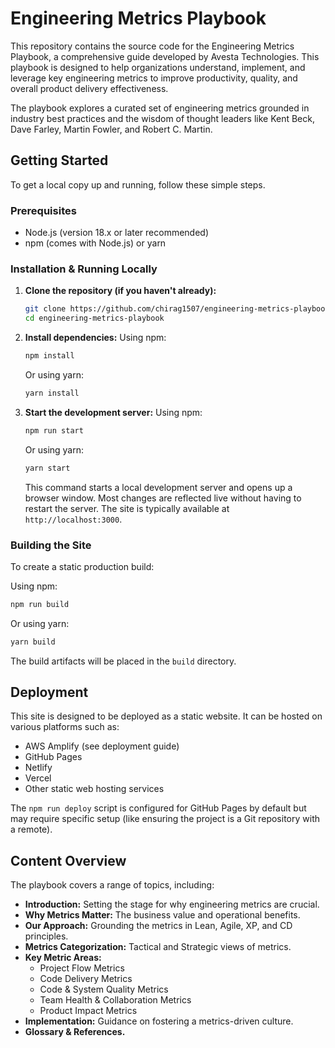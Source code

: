 # Engineering Metrics Playbook

This repository contains the source code for the Engineering Metrics Playbook, a comprehensive guide developed by Avesta Technologies. This playbook is designed to help organizations understand, implement, and leverage key engineering metrics to improve productivity, quality, and overall product delivery effectiveness.

The playbook explores a curated set of engineering metrics grounded in industry best practices and the wisdom of thought leaders like Kent Beck, Dave Farley, Martin Fowler, and Robert C. Martin.

## Getting Started

To get a local copy up and running, follow these simple steps.

### Prerequisites

- Node.js (version 18.x or later recommended)
- npm (comes with Node.js) or yarn

### Installation & Running Locally

1.  **Clone the repository (if you haven't already):**

    ```bash
    git clone https://github.com/chirag1507/engineering-metrics-playbook.git
    cd engineering-metrics-playbook
    ```

2.  **Install dependencies:**
    Using npm:

    ```bash
    npm install
    ```

    Or using yarn:

    ```bash
    yarn install
    ```

3.  **Start the development server:**
    Using npm:
    ```bash
    npm run start
    ```
    Or using yarn:
    ```bash
    yarn start
    ```
    This command starts a local development server and opens up a browser window. Most changes are reflected live without having to restart the server. The site is typically available at `http://localhost:3000`.

### Building the Site

To create a static production build:

Using npm:

```bash
npm run build
```

Or using yarn:

```bash
yarn build
```

The build artifacts will be placed in the `build` directory.

## Deployment

This site is designed to be deployed as a static website. It can be hosted on various platforms such as:

- AWS Amplify (see deployment guide)
- GitHub Pages
- Netlify
- Vercel
- Other static web hosting services

The `npm run deploy` script is configured for GitHub Pages by default but may require specific setup (like ensuring the project is a Git repository with a remote).

## Content Overview

The playbook covers a range of topics, including:

- **Introduction:** Setting the stage for why engineering metrics are crucial.
- **Why Metrics Matter:** The business value and operational benefits.
- **Our Approach:** Grounding the metrics in Lean, Agile, XP, and CD principles.
- **Metrics Categorization:** Tactical and Strategic views of metrics.
- **Key Metric Areas:**
  - Project Flow Metrics
  - Code Delivery Metrics
  - Code & System Quality Metrics
  - Team Health & Collaboration Metrics
  - Product Impact Metrics
- **Implementation:** Guidance on fostering a metrics-driven culture.
- **Glossary & References.**
